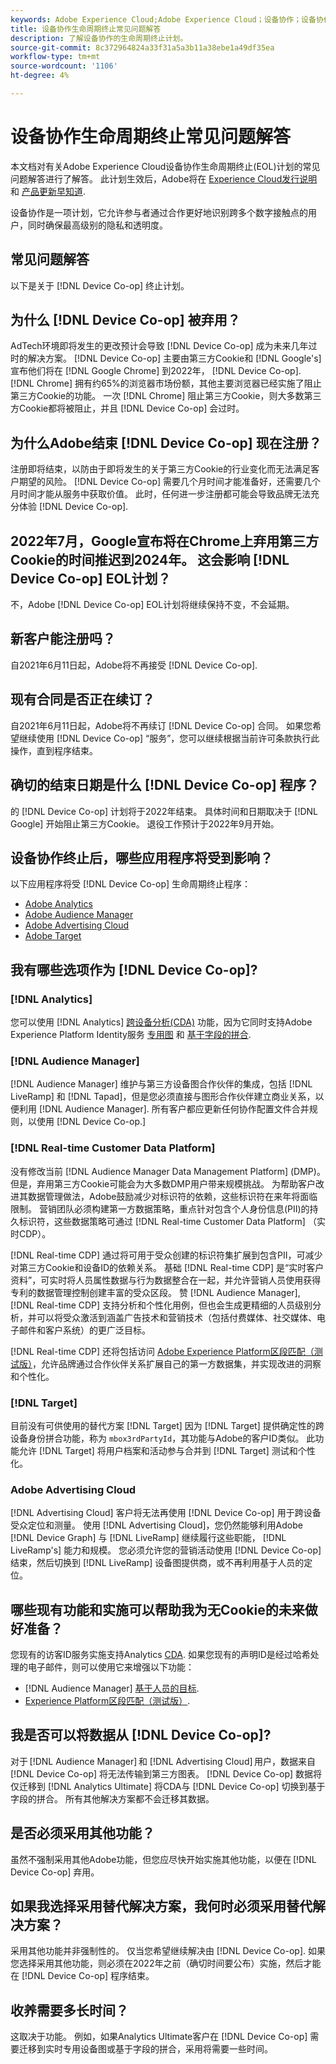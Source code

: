 ```yaml
---
keywords: Adobe Experience Cloud;Adobe Experience Cloud；设备协作；设备协作；生命周期终止
title: 设备协作生命周期终止常见问题解答
description: 了解设备协作的生命周期终止计划。
source-git-commit: 8c372964824a33f31a5a3b11a38ebe1a49df35ea
workflow-type: tm+mt
source-wordcount: '1106'
ht-degree: 4%

---
```


# 设备协作生命周期终止常见问题解答

本文档对有关Adobe Experience Cloud设备协作生命周期终止(EOL)计划的常见问题解答进行了解答。 此计划生效后，Adobe将在 [Experience Cloud发行说明](https://experienceleague.adobe.com/docs/release-notes/experience-cloud/current.html?lang=zh-Hans) 和 [产品更新早知道](https://www.adobe.com/cn/subscription/priority-product-update.html).

设备协作是一项计划，它允许参与者通过合作更好地识别跨多个数字接触点的用户，同时确保最高级别的隐私和透明度。

## 常见问题解答

以下是关于 [!DNL Device Co-op] 终止计划。

## 为什么 [!DNL Device Co-op] 被弃用？

AdTech环境即将发生的更改预计会导致 [!DNL Device Co-op] 成为未来几年过时的解决方案。 [!DNL Device Co-op] 主要由第三方Cookie和 [!DNL Google's] 宣布他们将在 [!DNL Google Chrome] 到2022年， [!DNL Device Co-op]. [!DNL Chrome] 拥有约65%的浏览器市场份额，其他主要浏览器已经实施了阻止第三方Cookie的功能。 一次 [!DNL Chrome] 阻止第三方Cookie，则大多数第三方Cookie都将被阻止，并且 [!DNL Device Co-op] 会过时。

## 为什么Adobe结束 [!DNL Device Co-op] 现在注册？

注册即将结束，以防由于即将发生的关于第三方Cookie的行业变化而无法满足客户期望的风险。 [!DNL Device Co-op] 需要几个月时间才能准备好，还需要几个月时间才能从服务中获取价值。 此时，任何进一步注册都可能会导致品牌无法充分体验 [!DNL Device Co-op].

## 2022年7月，Google宣布将在Chrome上弃用第三方Cookie的时间推迟到2024年。 这会影响 [!DNL Device Co-op] EOL计划？

不，Adobe [!DNL Device Co-op] EOL计划将继续保持不变，不会延期。

## 新客户能注册吗？

自2021年6月11日起，Adobe将不再接受 [!DNL Device Co-op].

## 现有合同是否正在续订？

自2021年6月11日起，Adobe将不再续订 [!DNL Device Co-op] 合同。 如果您希望继续使用 [!DNL Device Co-op] “服务”，您可以继续根据当前许可条款执行此操作，直到程序结束。

## 确切的结束日期是什么 [!DNL Device Co-op] 程序？

的 [!DNL Device Co-op] 计划将于2022年结束。 具体时间和日期取决于 [!DNL Google] 开始阻止第三方Cookie。 退役工作预计于2022年9月开始。

## 设备协作终止后，哪些应用程序将受到影响？

以下应用程序将受 [!DNL Device Co-op] 生命周期终止程序：

- [Adobe Analytics](https://experienceleague.adobe.com/docs/analytics.html?lang=en)
- [Adobe Audience Manager](https://experienceleague.adobe.com/docs/audience-manager/user-guide/overview/aam-overview.html?lang=en)
- [Adobe Advertising Cloud](https://experienceleague.adobe.com/docs/advertising-cloud.html?lang=en)
- [Adobe Target](https://experienceleague.adobe.com/docs/target/using/introduction/intro.html?lang=en)

## 我有哪些选项作为 [!DNL Device Co-op]?

### [!DNL Analytics]

您可以使用 [!DNL Analytics] [跨设备分析(CDA)](https://experienceleague.adobe.com/docs/analytics/components/cda/overview.html) 功能，因为它同时支持Adobe Experience Platform Identity服务 [专用图](https://experienceleague.adobe.com/docs/analytics/components/cda/device-graph.html?lang=en) 和 [基于字段的拼合](https://experienceleague.adobe.com/docs/analytics/components/cda/field-based-stitching.html?lang=en).

### [!DNL Audience Manager]

[!DNL Audience Manager] 维护与第三方设备图合作伙伴的集成，包括 [!DNL LiveRamp] 和 [!DNL Tapad]，但是您必须直接与图形合作伙伴建立商业关系，以便利用 [!DNL Audience Manager]. 所有客户都应更新任何协作配置文件合并规则，以使用 [!DNL Device Co-op.]

### [!DNL Real-time Customer Data Platform]

没有修改当前 [!DNL Audience Manager Data Management Platform] (DMP)。 但是，弃用第三方Cookie可能会为大多数DMP用户带来规模挑战。 为帮助客户改进其数据管理做法，Adobe鼓励减少对标识符的依赖，这些标识符在来年将面临限制。 营销团队必须构建第一方数据策略，重点针对包含个人身份信息(PII)的持久标识符，这些数据策略可通过 [!DNL Real-time Customer Data Platform] （实时CDP）。

[!DNL Real-time CDP] 通过将可用于受众创建的标识符集扩展到包含PII，可减少对第三方Cookie和设备ID的依赖关系。 基础 [!DNL Real-time CDP] 是“实时客户资料”，可实时将人员属性数据与行为数据整合在一起，并允许营销人员使用获得专利的数据管理控制创建丰富的受众区段。 赞 [!DNL Audience Manager], [!DNL Real-time CDP] 支持分析和个性化用例，但也会生成更精细的人员级别分析，并可以将受众激活到涵盖广告技术和营销技术（包括付费媒体、社交媒体、电子邮件和客户系统）的更广泛目标。

[!DNL Real-time CDP] 还将包括访问 [Adobe Experience Platform区段匹配（测试版）](https://experienceleague.adobe.com/docs/experience-platform/segmentation/ui/segment-match/overview.html?lang=en)，允许品牌通过合作伙伴关系扩展自己的第一方数据集，并实现改进的洞察和个性化。

### [!DNL Target]

目前没有可供使用的替代方案 [!DNL Target] 因为 [!DNL Target] 提供确定性的跨设备身份拼合功能，称为 `mbox3rdPartyId`，其功能与Adobe的客户ID类似。 此功能允许 [!DNL Target] 将用户档案和活动参与合并到 [!DNL Target] 测试和个性化。

### Adobe Advertising Cloud

[!DNL Advertising Cloud] 客户将无法再使用 [!DNL Device Co-op] 用于跨设备受众定位和测量。 使用 [!DNL Advertising Cloud]，您仍然能够利用Adobe [!DNL Device Graph] 与 [!DNL LiveRamp] 继续履行这些职能， [!DNL LiveRamp's] 能力和规模。 您必须允许您的营销活动使用 [!DNL Device Co-op] 结束，然后切换到 [!DNL LiveRamp] 设备图提供商，或不再利用基于人员的定位。

## 哪些现有功能和实施可以帮助我为无Cookie的未来做好准备？

您现有的访客ID服务实施支持Analytics [CDA](https://experienceleague.adobe.com/docs/analytics/components/cda/overview.html). 如果您现有的声明ID是经过哈希处理的电子邮件，则可以使用它来增强以下功能：

- [!DNL Audience Manager] [基于人员的目标](https://experienceleague.adobe.com/docs/audience-manager/user-guide/features/destinations/people-based/people-based-destinations-overview.html).
- [Experience Platform区段匹配（测试版）](https://experienceleague.adobe.com/docs/experience-platform/segmentation/ui/segment-match/overview.html?lang=en).

## 我是否可以将数据从 [!DNL Device Co-op]?

对于 [!DNL Audience Manager] 和 [!DNL Advertising Cloud] 用户，数据来自 [!DNL Device Co-op] 将无法传输到第三方图表。 [!DNL Device Co-op] 数据将仅迁移到 [!DNL Analytics Ultimate] 将CDA与 [!DNL Device Co-op] 切换到基于字段的拼合。 所有其他解决方案都不会迁移其数据。

## 是否必须采用其他功能？

虽然不强制采用其他Adobe功能，但您应尽快开始实施其他功能，以便在 [!DNL Device Co-op] 弃用。

## 如果我选择采用替代解决方案，我何时必须采用替代解决方案？

采用其他功能并非强制性的。 仅当您希望继续解决由 [!DNL Device Co-op]. 如果您选择采用其他功能，则必须在2022年之前（确切时间要公布）实施，然后才能在 [!DNL Device Co-op] 程序结束。

## 收养需要多长时间？

这取决于功能。 例如，如果Analytics Ultimate客户在 [!DNL Device Co-op] 需要迁移到实时专用设备图或基于字段的拼合，采用将需要一些时间。
